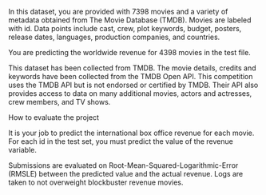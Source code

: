In this dataset, you are provided with 7398 movies and a variety of metadata obtained from The Movie Database (TMDB). Movies are labeled with id. Data points include cast, crew, plot keywords, budget, posters, release dates, languages, production companies, and countries.

You are predicting the worldwide revenue for 4398 movies in the test file.



This dataset has been collected from TMDB. The movie details, credits and keywords have been collected from the TMDB Open API. This competition uses the TMDB API but is not endorsed or certified by TMDB. Their API also provides access to data on many additional movies, actors and actresses, crew members, and TV shows.


How to evaluate the project

It is your job to predict the international box office revenue for each movie. For each id in the test set, you must predict the value of the revenue variable. 

Submissions are evaluated on Root-Mean-Squared-Logarithmic-Error (RMSLE) between the predicted value and the actual revenue. Logs are taken to not overweight blockbuster revenue movies.